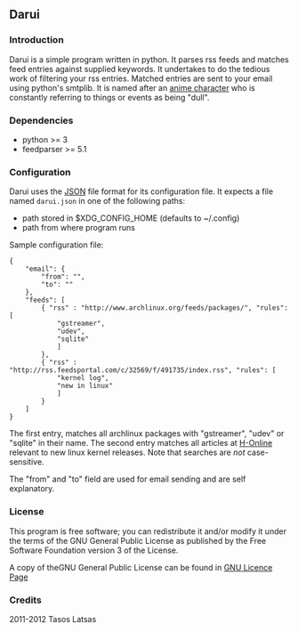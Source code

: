 Darui
-----

### Introduction

Darui is a simple program written in python. It parses rss feeds and matches
feed entries against supplied keywords. It undertakes to do the tedious work
of filtering your rss entries. Matched entries are sent to your email using
python's smtplib.
It is named after an [anime character](http://naruto.wikia.com/wiki/Darui) who
is constantly referring to things or events as being "dull".

### Dependencies

* python >= 3
* feedparser >= 5.1

### Configuration

Darui uses the [JSON](http://json.org/example.html) file format for its configuration
file. It expects a file named `darui.json` in one of the following paths:

* path stored in $XDG_CONFIG_HOME (defaults to ~/.config)
* path from where program runs

Sample configuration file:

    {
        "email": {
            "from": "",
            "to": ""
        },
        "feeds": [
            { "rss" : "http://www.archlinux.org/feeds/packages/", "rules": [
                "gstreamer",
                "udev",
                "sqlite"
                ]
            },
            { "rss" : "http://rss.feedsportal.com/c/32569/f/491735/index.rss", "rules": [
                "kernel log",
                "new in linux"
                ]
            }
        ]
    }

The first entry, matches all archlinux packages with "gstreamer", "udev" or "sqlite" in their name.
The second entry matches all articles at [H-Online](http://www.h-online.com/open/)
relevant to new linux kernel releases. Note that searches are *not* case-sensitive.

The "from" and "to" field are used for email sending and are self explanatory.

### License

This program is free software; you can redistribute it and/or modify it under the terms of
the GNU General Public License as published by the Free Software Foundation version 3 of the License.

A copy of theGNU General Public License can be found in [GNU Licence Page](http://www.gnu.org/licenses/gpl.html)

### Credits

2011-2012 Tasos Latsas
